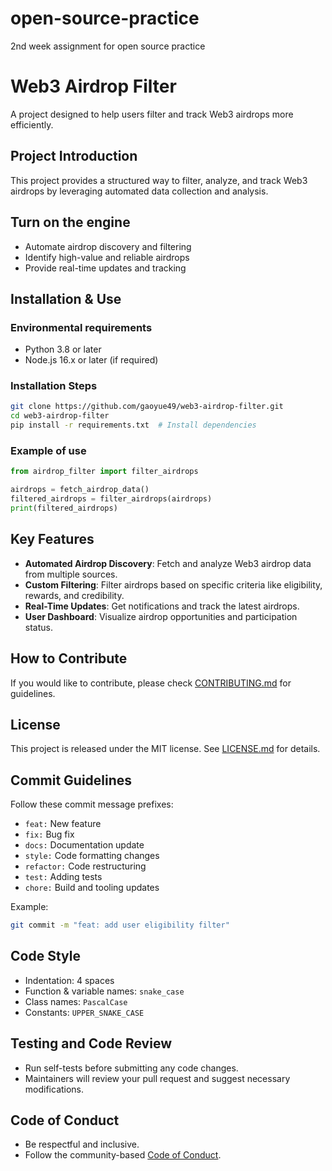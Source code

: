 # open-source-practice
2nd week assignment for open source practice
# Web3 Airdrop Filter

A project designed to help users filter and track Web3 airdrops more efficiently.

## Project Introduction
This project provides a structured way to filter, analyze, and track Web3 airdrops by leveraging automated data collection and analysis.

## Turn on the engine
- Automate airdrop discovery and filtering
- Identify high-value and reliable airdrops
- Provide real-time updates and tracking

## Installation & Use

### Environmental requirements
- Python 3.8 or later
- Node.js 16.x or later (if required)

### Installation Steps
```bash
git clone https://github.com/gaoyue49/web3-airdrop-filter.git
cd web3-airdrop-filter
pip install -r requirements.txt  # Install dependencies
```

### Example of use
```python
from airdrop_filter import filter_airdrops

airdrops = fetch_airdrop_data()
filtered_airdrops = filter_airdrops(airdrops)
print(filtered_airdrops)
```

## Key Features
- **Automated Airdrop Discovery**: Fetch and analyze Web3 airdrop data from multiple sources.
- **Custom Filtering**: Filter airdrops based on specific criteria like eligibility, rewards, and credibility.
- **Real-Time Updates**: Get notifications and track the latest airdrops.
- **User Dashboard**: Visualize airdrop opportunities and participation status.

## How to Contribute
If you would like to contribute, please check [CONTRIBUTING.md](./CONTRIBUTING.md) for guidelines.

## License
This project is released under the MIT license. See [LICENSE.md](./LICENSE.md) for details.

## Commit Guidelines
Follow these commit message prefixes:
- `feat:` New feature
- `fix:` Bug fix
- `docs:` Documentation update
- `style:` Code formatting changes
- `refactor:` Code restructuring
- `test:` Adding tests
- `chore:` Build and tooling updates

Example:
```bash
git commit -m "feat: add user eligibility filter"
```

## Code Style
- Indentation: 4 spaces
- Function & variable names: `snake_case`
- Class names: `PascalCase`
- Constants: `UPPER_SNAKE_CASE`

## Testing and Code Review
- Run self-tests before submitting any code changes.
- Maintainers will review your pull request and suggest necessary modifications.

## Code of Conduct
- Be respectful and inclusive.
- Follow the community-based [Code of Conduct](./CODE_OF_CONDUCT.md).
